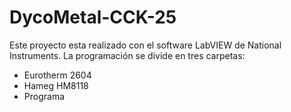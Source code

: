 # DycoMetal-CCK-25

Este proyecto esta realizado con el software LabVIEW de National Instruments.
La programación se divide en tres carpetas:

- Eurotherm 2604
- Hameg HM8118
- Programa
